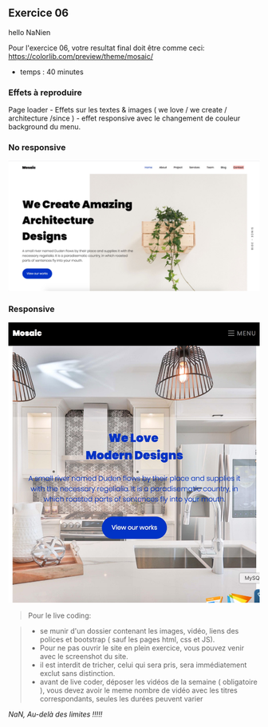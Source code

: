 ## Exercice 06


hello NaNien

Pour l'exercice 06, votre resultat final doit être comme ceci: https://colorlib.com/preview/theme/mosaic/
- temps : 40 minutes

### Effets à reproduire
Page loader - Effets sur les textes & images ( we love / we create / architecture /since ) - effet responsive avec le changement de couleur background du menu.



### No responsive
![Mosaic_01](https://github.com/keffadi/exercices/blob/master/img/Mosaic_01.jpg)

### Responsive
![Mosaic_02](https://github.com/keffadi/exercices/blob/master/img/Mosaic_02.jpg)

> Pour le live coding:

> * se munir d'un dossier contenant les images, vidéo, liens des polices et bootstrap ( sauf les pages html, css et JS).
> * Pour ne pas ouvrir le site en plein exercice, vous pouvez venir avec le screenshot du site.
> * il est interdit de tricher, celui qui sera pris, sera immédiatement exclut sans distinction.
> * avant de live coder, déposer les vidéos de la semaine ( obligatoire ), vous devez avoir le meme nombre de vidéo avec les titres correspondants, seules les durées peuvent varier


*NaN, Au-delà des limites !!!!!*
